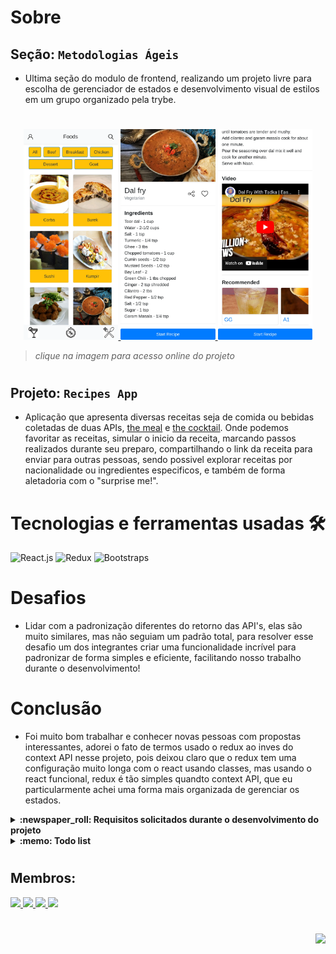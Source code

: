 # Sobre

## Seção: `Metodologias Ágeis`

- Ultima seção do modulo de frontend, realizando um projeto livre para escolha de gerenciador de estados e desenvolvimento visual de estilos em um grupo organizado pela trybe.
#
<div align="center">
  <a href="https://davidrogger.github.io/trybe-project-recipes-app">
    <img width="30%" src="./readme-imgs/project_recipes_app_top.webp">
    <img width="30%" src="./readme-imgs/project_recipes_app_mid.webp">
    <img width="30%" src="./readme-imgs/project_recipes_app_bottom.webp">
  </a>
</div>

>*clique na imagem para acesso online do projeto*
#
## Projeto: `Recipes App`

- Aplicação que apresenta diversas receitas seja de comida ou bebidas coletadas de duas APIs, [the meal](https://www.themealdb.com/) e [the cocktail](https://www.thecocktaildb.com/). Onde podemos favoritar as receitas, simular o inicio da receita, marcando passos realizados durante seu preparo, compartilhando o link da receita para enviar para outras pessoas, sendo possivel explorar receitas por nacionalidade ou ingredientes especificos, e também de forma aletadoria com o "surprise me!".
# Tecnologias e ferramentas usadas 🛠

![React.js](https://img.shields.io/badge/-React.js-61DAFB?style=flat-square&logo=react&logoColor=ffffff)
![Redux](https://img.shields.io/badge/-Redux-7248b6?style=flat-square&logo=redux&logoColor=fff&textColor=black)
![Bootstraps](https://img.shields.io/badge/-bootstraps-7248b6?style=flat-square&logo=bootstrap&logoColor=fff&textColor=black)

# Desafios

- Lidar com a padronização diferentes do retorno das API's, elas são muito similares, mas não seguiam um padrão total, para resolver esse desafio um dos integrantes criar uma funcionalidade incrível para padronizar de forma simples e eficiente, facilitando nosso trabalho durante o desenvolvimento!

# Conclusão

- Foi muito bom trabalhar e conhecer novas pessoas com propostas interessantes, adorei o fato de termos usado o redux ao inves do context API nesse projeto, pois deixou claro que o redux tem uma configuração muito longa com o react usando classes, mas usando o react funcional, redux é tão simples quandto context API, que eu particularmente achei uma forma mais organizada de gerenciar os estados.

</details>

<details>
  <summary>
    <strong>
      :newspaper_roll: Requisitos solicitados durante o desenvolvimento do projeto
    </strong>
  </summary>

 
### Requisitos
*Nome* | *Avaliação*
--- | :---:
87 - Redirecione a pessoa usuária que, ao clicar no botão de "Logout", o `localStorage` deve ser limpo e a rota deve mudar para a tela de login | :heavy_check_mark:
86 - Redirecione a pessoa usuária que, ao clicar no botão de "Favorite Recipes", a rota deve mudar para a tela de receitas favoritas | :heavy_check_mark:
85 - Redirecione a pessoa usuária que, ao clicar no botão de "Done Recipes", a rota deve mudar para a tela de receitas feitas | :heavy_check_mark:
84 - Implemente 3 botões: um de nome "Done Recipes", um de nome "Favorite Recipes" e um de nome "Logout" | :heavy_check_mark:
83 - Implemente a solução de maneira que o e-mail da pessoa usuária deve estar visível | :heavy_check_mark:
82 - Implemente os elementos da a tela de perfil respeitando os atributos descritos no protótipo | :heavy_check_mark:
81 - Implemente a rota que deve ser apenas `/explore/foods/nationalities` | :heavy_check_mark:
80 - Implemente o dropdown de maneira que devem estar disponíveis todas as áreas retornadas da API, incluindo a opção "All", que retorna as receitas sem nenhum filtro | :heavy_check_mark:
79 - Desenvolva as mesmas especificações da tela de receitas principal, com a diferença de que os filtros de categoria são substituídos por um dropdown | :heavy_check_mark:
78 - Implemente os elementos da tela de explorar por nacionalidades respeitando os atributos descritos no protótipo | :heavy_check_mark:
77 -  Redireciona a pessoa usuária ao clicar no card do ingrediente, a rota deve mudar para tela principal de receitas mas mostrando apenas as receitas que contém o ingrediente escolhido | :heavy_check_mark:
76 - Desenvolva cards para os 12 primeiros ingredientes, de forma que cada card contenha o nome do ingrediente e uma foto | :heavy_check_mark:
75 - Implemente os elementos da tela de explorar ingredientes respeitando os atributos descritos no protótipo | :heavy_check_mark:
74 - Redirecione a pessoa usuária ao clicar em "Surprise me!", a rota deve mudar para a tela de detalhes de uma receita, que deve ser escolhida de forma aleatória através da API | :heavy_check_mark:
73 - Redirecione a pessoa usuária ao clicar em "By Nationality", a rota deve mudar para tela de explorar por nacionalidades | :heavy_check_mark:
72 - Redirecione a pessoa usuária ao clicar em "By Ingredient", a rota deve mudar para a tela de explorar por ingredientes | :heavy_check_mark:
71 - Desenvolva 3 botões: um para explorar por ingrediente, um para explorar por nacionalidade e um para pegar uma receita aleatória | :heavy_check_mark:
70 - Implemente os elementos da tela de explorar bebidas ou comidas respeitando os atributos descritos no protótipo | :heavy_check_mark:
69 - Redirecione a pessoa usuária ao clicar em um dos botões, a rota deve mudar para a página de explorar comidas ou de explorar bebidas | :heavy_check_mark:
68 - Desenvolva a tela de maneira que tenha 2 botões: um para explorar comidas e o outro para explorar bebidas | :heavy_check_mark:
67 - Implemente os elementos da tela de explorar respeitando os atributos descritos no protótipo | :heavy_check_mark:
66 - Redirecione a pessoa usuária ao clicar na foto ou no nome da receita, a rota deve mudar para a tela de detalhes daquela receita | :heavy_check_mark:
65 - Implemente 2 botões que filtram as receitas por comida ou bebida e um terceiro que remove todos os filtros | :heavy_check_mark:
64 - Desenvolva a solução de maneira que o botão de "desfavoritar" deve remover a receita da lista de receitas favoritas do `localStorage` e da tela | :heavy_check_mark:
63 - Desenvolva a solução de maneira que o botão de compartilhar deve copiar a URL da tela de detalhes da receita para o clipboard | :heavy_check_mark:
62 - Desenvolva a tela de maneira que, caso a receita do card seja uma bebida, ela deve possuir: a foto da receita, o nome, se é alcoólica ou não, um botão de compartilhar e um de "desfavoritar" | :heavy_check_mark:
61 - Desenvolva a tela de maneira que, caso a receita do card seja uma comida, ela deve possuir: a foto da receita, o nome, a categoria, a nacionalidade, um botão de compartilhar e um de "desfavoritar" | :heavy_check_mark:
60 - Implemente os elementos da tela de receitas favoritas (cumulativo com os atributos em comum com a tela de receitas feitas) respeitando os atributos descritos no protótipo | :heavy_check_mark:
59 - Redirecione para a tela de detalhes da receita caso seja clicado na foto ou no nome da receita | :heavy_check_mark:
58 - Implemente 2 botões que filtram as receitas por comida ou bebida e um terceiro que remove todos os filtros | :heavy_check_mark:
57 - Desenvolva a solução de maneira que o botão de compartilhar deve copiar a URL da tela de detalhes da receita para o clipboard | :heavy_check_mark:
56 - Desenvolva a tela de maneira que, caso a receita do card seja uma bebida, ela deve possuir: a foto da receita, o nome, se é alcoólica, a data em que a pessoa fez a receita e um botão de compartilhar | :heavy_check_mark:
55 - Desenvolva a tela de maneira que, caso a receita do card seja uma comida, ela deve possuir: a foto da receita, o nome, a categoria, a nacionalidade, a data em que a pessoa fez a receita, as 2 primeiras tags retornadas pela API e um botão de compartilhar | :heavy_check_mark:
54 - Implemente os elementos da tela de receitas feitas respeitando os atributos descritos no protótipo | :heavy_check_mark:
53 - Redirecione a pessoa usuária após clicar no botão de finalizar receita ("Finish Recipe"), para a página de receitas feitas, cuja rota deve ser `/done-recipes` | :heavy_check_mark:
52 - Implemente a solução de maneira que o botão de finalizar receita ("Finish Recipe") só pode estar habilitado quando todos os ingredientes estiverem _"checkados"_ (marcados) | :heavy_check_mark:
51 - Desenvolva a lógica de favoritar e compartilhar, a lógica da tela de detalhes de uma receita se aplica aqui | :heavy_check_mark:
50 - Salve o estado do progresso, que deve ser mantido caso a pessoa atualize a página ou volte para a mesma receita | :heavy_check_mark:
49 - Implemente uma lógica que, ao clicar no checkbox de um ingrediente, o nome dele deve ser "riscado" da lista | :heavy_check_mark:
48 - Desenvolva um checkbox para cada item da lista de ingredientes | :heavy_check_mark:
47 - Desenvolva a tela de maneira que contenha uma imagem da receita, seu titulo, sua categoria (ou se a bebida é alcoólica ou não) uma lista de ingredientes com suas respectivas quantidades e suas instruções | :heavy_check_mark:
46 - Salve as receitas favoritas no `localStorage` na chave `favoriteRecipes` | :heavy_check_mark:
45 - Implemente a lógica no botão de favoritar, caso seja clicado, o ícone do coração deve mudar seu estado atual, caso esteja preenchido deve mudar para "despreenchido" e vice-versa | :heavy_check_mark:
44 - Implemente o ícone do coração (favorito) de maneira que, deve vir preenchido caso a receita esteja favoritada e "despreenchido" caso contrário | :heavy_check_mark:
43 - Implemente a solução de forma que, ao clicar no botão de compartilhar, o link da receita dentro do app deve ser copiado para o clipboard e uma mensagem avisando que o link foi copiado deve aparecer | :heavy_check_mark:
42 - Implemente um botão de compartilhar e um de favoritar a receita | :heavy_check_mark:
41 - Redirecione a pessoa usuária caso o botão "Start Recipe" seja clicado, a rota deve mudar para a tela de receita em progresso | :heavy_check_mark:
40 - Implemente a solução de modo que caso a receita tenha sido iniciada mas não finalizada, o texto do botão deve ser "Continue Recipe" | :heavy_check_mark:
39 - Implemente a solução de forma que caso a receita já tenha sido feita, o botão "Start Recipe" deve sumir | :heavy_check_mark:
38 - Desenvolva um botão de nome "Start Recipe" que deve ficar fixo na parte de baixo da tela o tempo todo | :heavy_check_mark:
37 - Implemente os cards de recomendação, onde serão 6 cards, mas mostrando apenas 2 e o scroll é horizontal, similar a um `carousel` | :heavy_check_mark:
36 - Implemente as recomendações, para receitas de comida, a recomendação deverá ser bebida e vice-versa | :heavy_check_mark:
35 - Desenvolva a tela de forma que contenha uma imagem da receita, o título, a categoria (ou se é ou não alcoólico), uma lista de ingredientes seguidos pelas quantidades, instruções, um vídeo do youtube "embedado" e recomendações | :heavy_check_mark:
34 - Realize uma request para a API passando o `id` da receita que deve estar disponível nos parâmetros da URL | :heavy_check_mark:
33 - Implemente os elementos da tela de detalhes de uma receita respeitando os atributos descritos no protótipo | :heavy_check_mark:
32 - Redirecione a pessoa usuária, ao clicar no card, para a tela de detalhes, que deve mudar a rota e conter o id da receita na URL | :heavy_check_mark:
31 - Desenvolva o filtro de categorias com a opção de filtrar por todas as categorias | :heavy_check_mark:
30 - Implemente o filtro de categoria para que apenas um seja selecionado por vez | :heavy_check_mark:
29 - Implemente o filtro como um toggle, que se for selecionado de novo, o app deve retornar as receitas sem nenhum filtro | :heavy_check_mark:
28 - Implemente o filtro das receitas através da API ao clicar no filtro de categoria | :heavy_check_mark:
27 - Implemente os botões de categoria para serem utilizados como filtro | :heavy_check_mark:
26 - Carregue as 12 primeiras receitas de comidas ou bebidas, uma em cada card | :heavy_check_mark:
25 - Implemente os elementos da tela principal de receitas respeitando os atributos descritos no protótipo | :heavy_check_mark:
24 - Redirecione a pessoa usuárua para uma lista de comidas ao clicar no ícone de comidas | :heavy_check_mark:
23 - Redirecione a pessoa usuária para a tela de explorar ao clicar no ícone de exploração | :heavy_check_mark:
22 - Redirecione a pessoa usuária para uma lista de cocktails ao clicar no ícone de bebidas | :heavy_check_mark:
21 - Exiba o menu inferior apenas nas telas indicadas pelo protótipo | :heavy_check_mark:
20 - Posicione o menu inferior de forma fixa e apresente 3 ícones: um para comidas, um para bebidas e outro para exploração | :heavy_check_mark:
19 - Implemente os elementos do menu inferior respeitando os atributos descritos no protótipo | :heavy_check_mark:
18 - Exiba um `alert` caso nenhuma receita seja encontrada | :heavy_check_mark:
17 - Mostre as receitas em cards caso mais de uma receita seja encontrada | :heavy_check_mark:
16 - Redirecione para a tela de detalhes da receita caso apenas uma receita seja encontrada, com o ID da mesma na URL | :heavy_check_mark:
15 - Busque na API de comidas caso a pessoa esteja na página de comidas e na de bebidas caso esteja na de bebidas | :heavy_check_mark:
14 - Posicione a barra logo abaixo do header e implemente 3 radio buttons: Ingredient, Name e First letter | :heavy_check_mark:
13 - Implemente os elementos da barra de busca respeitando os atributos descritos no protótipo | :heavy_check_mark:
12 - Desenvolva o botão de busca que, ao ser clicado, a barra de busca deve aparecer. O mesmo serve para escondê-la | :heavy_check_mark:
11 - Redirecione a pessoa usuária para a tela de perfil ao clicar no botão de perfil | :heavy_check_mark:
10 - Implemente um ícone para a tela de perfil, um título e um ícone para a busca, caso exista no protótipo | :heavy_check_mark:
9 - Implemente os elementos do header na tela principal de receitas, respeitando os atributos descritos no protótipo | :heavy_check_mark:
8 - Redirecione a pessoa usuária para a tela principal de receitas de comidas após a submissão e validação com sucesso do login | :heavy_check_mark:
7 - Salve o e-mail da pessoa usuária no localStorage na chave user após a submissão | :heavy_check_mark:
6 - Salve 2 tokens no localStorage após a submissão, identificados pelas chaves mealsToken e cocktailsToken | :heavy_check_mark:
5 - Desenvolva a tela de maneira que o formulário só seja válido após um email válido e uma senha de mais de 6 caracteres serem preenchidos | :heavy_check_mark:
4 - Desenvolva a tela de maneira que a pessoa deve conseguir escrever sua senha no input de senha | :heavy_check_mark:
3 - Desenvolva a tela de maneira que a pessoa deve conseguir escrever seu email no input de email | :heavy_check_mark:
2 - Crie todos os elementos que devem respeitar os atributos descritos no protótipo para a tela de login | :heavy_check_mark:


</details>

<details>
  <summary>
    <strong>
      :memo: Todo list
    </strong>
  </summary>

  - [x] - ~~Criar aplicação com base nos requisitos da trybe.~~ ![data](https://badgen.net/badge/delivery/09-05-2022/green)
  - [ ] - Revisar Estilo dos elementos da página.
  - [ ] - Desenvolver testes automatizados.

</details>

#
## Membros:

<div>
  <a href="https://www.linkedin.com/in/davidrogger">
    <img src="https://badgen.net/badge/Linkedin/Davíd Roggér/blue" \>
  <a href="https://www.linkedin.com/in/evandro-albuquerque-77a82385">
    <img src="https://badgen.net/badge/Linkedin/Evandro Albuquerque/blue" \>
  <a href="https://www.linkedin.com/in/gabrielgrippa">
    <img src="https://badgen.net/badge/Linkedin/Gabriel Grippa/blue" \>
  <a href="https://www.linkedin.com/in/viniciusdotjson">
    <img src="https://badgen.net/badge/Linkedin/Marcos Vinicius/blue" \>
</div>

#
<div align="right">
  <img src="https://badgen.net/badge/last%20update/07-02-2023/blue">
</div>
